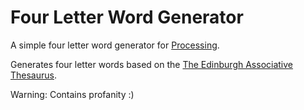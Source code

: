 Four Letter Word Generator
==========================

A simple four letter word generator for [Processing](http://processing.org/).

Generates four letter words based on the 
[The Edinburgh Associative Thesaurus](http://vlado.fmf.uni-lj.si/pub/networks/data/dic/eat/Eat.htm).

Warning: Contains profanity :)

